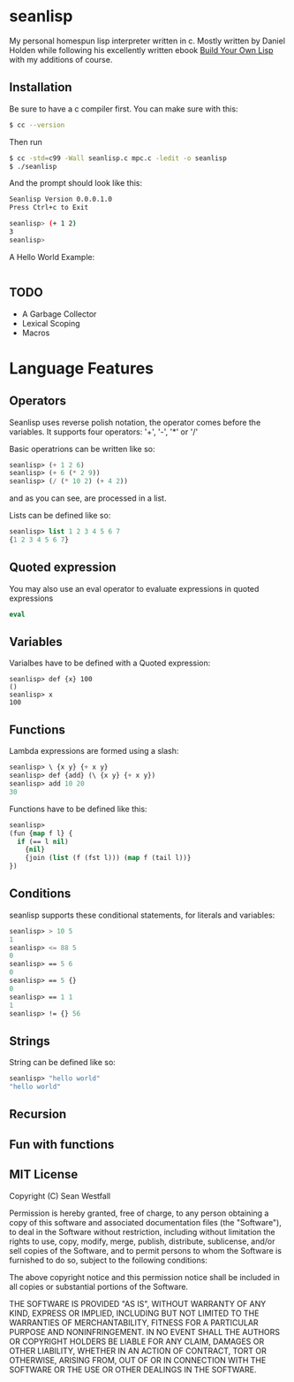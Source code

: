 seanlisp
========

My personal homespun lisp interpreter written in c. Mostly written by Daniel Holden while following his excellently written ebook [Build Your Own Lisp](http://www.buildyourownlisp.com/) with my additions of course.

## Installation

Be sure to have a c compiler first. You can make sure with this:
```bash
$ cc --version
```

Then run
```bash
$ cc -std=c99 -Wall seanlisp.c mpc.c -ledit -o seanlisp
$ ./seanlisp
```

And the prompt should look like this:
```bash
Seanlisp Version 0.0.0.1.0
Press Ctrl+c to Exit

seanlisp> (+ 1 2)
3
seanlisp>
```

A Hello World Example:
```lisp
```

## TODO
* A Garbage Collector
* Lexical Scoping
* Macros

# Language Features

## Operators
Seanlisp uses reverse polish notation, the operator comes before the variables.
It supports four operators:
'+', '-', '*' or '/'

Basic operatrions can be written like so:
```lisp
seanlisp> (+ 1 2 6)
seanlisp> (+ 6 (* 2 9))
seanlisp> (/ (* 10 2) (+ 4 2))
```
and as you can see, are processed in a list.

Lists can be defined like so:
```lisp
seanlisp> list 1 2 3 4 5 6 7
{1 2 3 4 5 6 7}
```

## Quoted expression

You may also use an eval operator to evaluate expressions in quoted expressions
```lisp
eval
```

## Variables

Varialbes have to be defined with a Quoted expression:
```
seanlisp> def {x} 100
()
seanlisp> x
100
```

## Functions

Lambda expressions are formed using a slash:
```lisp
seanlisp> \ {x y} {+ x y}
seanlisp> def {add} (\ {x y} {+ x y})
seanlisp> add 10 20
30
```

Functions have to be defined like this:
```lisp
seanlisp> 
(fun {map f l} {
  if (== l nil)
    {nil}
    {join (list (f (fst l))) (map f (tail l))}
})
```

## Conditions

seanlisp supports these conditional statements, for literals and variables:
```lisp
seanlisp> > 10 5
1
seanlisp> <= 88 5
0
seanlisp> == 5 6
0
seanlisp> == 5 {}
0
seanlisp> == 1 1
1
seanlisp> != {} 56
```

## Strings
String can be defined like so:
```lisp
seanlisp> "hello world"
"hello world"
```

## Recursion

## Fun with functions

## MIT License

Copyright (C) Sean Westfall

Permission is hereby granted, free of charge, to any person obtaining a copy of this software and associated documentation files (the "Software"), to deal in the Software without restriction, including without limitation the rights to use, copy, modify, merge, publish, distribute, sublicense, and/or sell copies of the Software, and to permit persons to whom the Software is furnished to do so, subject to the following conditions:

The above copyright notice and this permission notice shall be included in all copies or substantial portions of the Software.

THE SOFTWARE IS PROVIDED "AS IS", WITHOUT WARRANTY OF ANY KIND, EXPRESS OR IMPLIED, INCLUDING BUT NOT LIMITED TO THE WARRANTIES OF MERCHANTABILITY, FITNESS FOR A PARTICULAR PURPOSE AND NONINFRINGEMENT. IN NO EVENT SHALL THE AUTHORS OR COPYRIGHT HOLDERS BE LIABLE FOR ANY CLAIM, DAMAGES OR OTHER LIABILITY, WHETHER IN AN ACTION OF CONTRACT, TORT OR OTHERWISE, ARISING FROM, OUT OF OR IN CONNECTION WITH THE SOFTWARE OR THE USE OR OTHER DEALINGS IN THE SOFTWARE.
